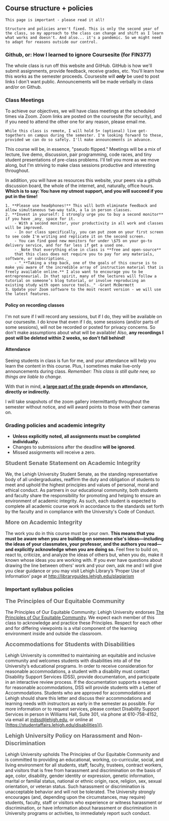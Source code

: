 ## Course structure + policies 
 
```{warning}
This page is important - please read it all!
```

```{note}
Structure and policies aren't fixed. This is only the second year of the class, so my approach to the class can change and shift as I learn what works and doesn't. And also... it's a pandemic. So we might need to adapt for reasons outside our control. 
```

### Github, or: How I learned to ignore Coursesite (for FIN377)

The whole class is run off this website and GitHub. GitHub is how we'll submit assignments, provide feedback, receive grades, etc.  You'll learn how this works as the semester proceeds. Coursesite will _**only**_ be used to post links I don't want public. Announcements will be made verbally in class and/or on Github. 

### Class Meetings 

To achieve our objectives, we will have class meetings at the scheduled times via Zoom. Zoom links are posted on the coursesite (for security), and if you need to attend the other one for any reason, please email me. 

```{admonition} By popular demand
While this class is remote, I will hold 5+ (optional) live get-togethers on campus during the semester. I'm looking forward to these, provided we can do so safely. I'll make announcements in advance.
```

This course will be, in essence, "pseudo flipped." Meetings will be a mix of lecture, live demo, discussion, pair programming, code races, and tiny student presentations of pre-class problems. I'll tell you more as we move along, but I'm striving to make class sessions productive and interesting throughout. 

In addition, you will have as resources this website, your peers via a github discussion board, the whole of the internet, and, naturally, office hours. **Which is to say: You have my utmost support, and you will succeed if you put in the time!**

```{admonition} How to improve your zoom life, our class, and your grades 
1. **Please use headphones!** This will both eliminate feedback and allow simultaneous two-way talk, a la in person classes.
2. **Invest in yourself: I strongly urge you to buy a second monitor** if you have _any_ space for it.
    - With a second monitor, your productivity in all work and classes will be improved.
    - In our class specifically, you can put zoom on your first screen to see code I'm writing and replicate it on the second screen. 
    - You can find good new monitors for under \$75 on your go-to delivery service, and for far less if get a used one. 
    - _Note that everything else in class is **free and open-source**
    that this class does not require you to pay for any materials, software, or subscriptions._
    - "_**Taking a step back, one of the goals of this course is to make you aware of the incredible array of instruction material that is freely available online.** I also want to encourage you to be entrepreneurial. In that spirit, many of the lectures will follow a tutorial on someone’s blog tutorial, or involve reproducing an existing study with open source tools._" -Grant McDermott
3. Update your Zoom software to the most recent version - we will use the latest features. 
```



#### Policy on recording classes

I'm not sure if I will record any sessions, but if I do, they will be available on our coursesite. I do know that even if I do, some sessions (and/or parts of some sessions), will not be recorded or posted for privacy concerns. So don't make assumptions about what will be available! Also, **any recordings I post will be deleted within 2 weeks, so don't fall behind!** 

#### Attendance

Seeing students in class is fun for me, and your attendance will help you learn the content in this course. Plus, I sometimes make live-only announcements during class. _Remember: This class is still quite new, so things are liable to change._

With that in mind, **a [large part of the grade](gradeoverview) depends on attendance, directly or indirectly.** 

I will take snapshots of the zoom gallery intermittantly throughout the semester without notice, and will award points to those with their cameras on. 

### Grading policies and academic integrity

- **Unless explicitly noted, all assignments must be completed individually.** 
- Changes to submissions after the deadline **will be ignored**.
- Missed assignments will receive a zero. 

<p style="font-size:18px; line-height:24px; color:#666666; margin:0 0 10px;"> <b> <!-- makes it like H3 -->
 Student Senate Statement on Academic Integrity
</b></p>

We, the Lehigh University Student Senate, as the standing representative body of all undergraduates, reaffirm the duty and obligation of students to meet and uphold the highest principles and values of personal, moral and ethical conduct. As partners in our educational community, both students and faculty share the responsibility for promoting and helping to ensure an environment of academic integrity. As such, each student is expected to complete all academic course work in accordance to the standards set forth by the faculty and in compliance with the University's Code of Conduct.

<p style="font-size:18px; line-height:24px; color:#666666; margin:0 0 10px;"> <b> <!-- makes it like H3 -->
 More on Academic Integrity 
</b></p>

The work you do in this course must be your own. **This means that you must be aware when you are building on someone else's ideas—including  the ideas of your classmates, your professor, and the authors you read—and explicitly acknowledge when you are doing so.** Feel free to build on, react to, criticize, and analyze the ideas of others but, when you do, make it known whose ideas you are working with. If you ever have questions about drawing the line between others' work and your own, ask me and I will give you clear guidance or you may visit Lehigh Library’s ‘Proper Use of Information’ page at http://libraryguides.lehigh.edu/plagiarism 

### Important syllabus policies


<p style="font-size:18px; line-height:24px; color:#666666; margin:0 0 10px;"> <b> <!-- makes it like H3 -->
 The Principles of Our Equitable Community 
</b></p>

The Principles of Our Equitable Community:  Lehigh University endorses [The Principles of Our Equitable Community](www.lehigh.edu/diversity). We expect each member of this class to acknowledge and practice these Principles. Respect for each other and for differing viewpoints is a vital component of the learning environment inside and outside the classroom.

<p style="font-size:18px; line-height:24px; color:#666666; margin:0 0 10px;"> <b> <!-- makes it like H3 -->
 Accommodations for Students with Disabilities 
</b></p>

Lehigh University is committed to maintaining an equitable and inclusive community and welcomes students with disabilities into all of the University’s educational programs.  In order to receive consideration for reasonable accommodations, a student with a disability must contact Disability Support Services (DSS), provide documentation, and participate in an interactive review process.  If the documentation supports a request for reasonable accommodations, DSS will provide students with a Letter of Accommodations. Students who are approved for accommodations at Lehigh should share this letter and discuss their accommodations and learning needs with instructors as early in the semester as possible.  For more information or to request services, please contact Disability Support Services in person in Williams Hall, Suite 301, via phone at 610-758-4152, via email at [indss@lehigh.edu](mailto:indss@lehigh.edu), or online at [https://studentaffairs.lehigh.edu/disabilities]().

<p style="font-size:18px; line-height:24px; color:#666666; margin:0 0 10px;"> <b> <!-- makes it like H3 -->
Lehigh University Policy on Harassment and Non-Discrimination
</b></p>

Lehigh University upholds The Principles of Our Equitable Community and is committed to providing an educational, working, co-curricular, social, and living environment for all students, staff, faculty, trustees, contract workers, and visitors that is free from harassment and discrimination on the basis of age, color, disability, gender identity or expression, genetic information, marital or familial status, national or ethnic origin, race, religion, sex, sexual orientation, or veteran status.  Such harassment or discrimination is unacceptable behavior and will not be tolerated. The University strongly encourages (and, depending upon the circumstances, may require) students, faculty, staff or visitors who experience or witness harassment or discrimination, or have information about harassment or discrimination in University programs or activities, to immediately report such conduct. 




